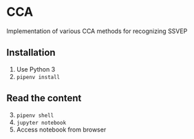 # CCA

Implementation of various CCA methods for recognizing SSVEP

## Installation
1. Use Python 3
2. `pipenv install`

## Read the content
3. `pipenv shell`
4. `jupyter notebook`
5. Access notebook from browser
